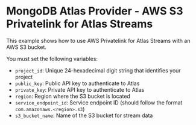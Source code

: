 # MongoDB Atlas Provider - AWS S3 Privatelink for Atlas Streams

This example shows how to use AWS Privatelink for Atlas Streams with an AWS S3 bucket.

You must set the following variables:

- `project_id`: Unique 24-hexadecimal digit string that identifies your project
- `public_key`: Public API key to authenticate to Atlas
- `private_key`: Private API key to authenticate to Atlas
- `region`: Region where the S3 bucket is located
- `service_endpoint_id`: Service endpoint ID (should follow the format `com.amazonaws.<region>.s3`)
- `s3_bucket_name`: Name of the S3 bucket for stream data
